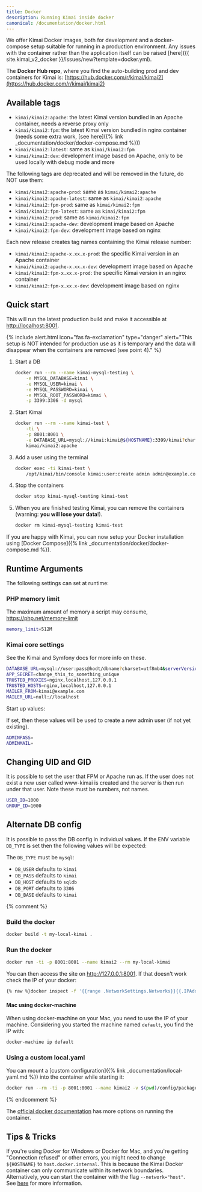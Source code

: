 ```yaml
---
title: Docker
description: Running Kimai inside docker
canonical: /documentation/docker.html
---
```


We offer Kimai Docker images, both for development and a docker-compose setup suitable for running in a production environment.
Any issues with the container rather than the application itself can be raised [here]({{ site.kimai_v2_docker }}/issues/new?template=docker.yml).

The **Docker Hub repo**, where you find the auto-building prod and dev containers for Kimai is: [https://hub.docker.com/r/kimai/kimai2](https://hub.docker.com/r/kimai/kimai2)

## Available tags

- `kimai/kimai2:apache`: the latest Kimai version bundled in an Apache container, needs a reverse proxy only
- `kimai/kimai2:fpm`: the latest Kimai version bundled in nginx container (needs some extra work, [see here]({% link _documentation/docker/docker-compose.md %})) 
- `kimai/kimai2:latest`: same as `kimai/kimai2:fpm`
- `kimai/kimai2:dev`: development image based on Apache, only to be used locally with debug mode and more 

The following tags are deprecated and will be removed in the future, do NOT use them:

- `kimai/kimai2:apache-prod`: same as `kimai/kimai2:apache` 
- `kimai/kimai2:apache-latest`: same as `kimai/kimai2:apache` 
- `kimai/kimai2:fpm-prod`: same as `kimai/kimai2:fpm`
- `kimai/kimai2:fpm-latest`: same as `kimai/kimai2:fpm` 
- `kimai/kimai2:prod`: same as `kimai/kimai2:fpm`
- `kimai/kimai2:apache-dev`: development image based on Apache 
- `kimai/kimai2:fpm-dev`: development image based on nginx

Each new release creates tag names containing the Kimai release number:

- `kimai/kimai2:apache-x.xx.x-prod`: the specific Kimai version in an Apache container 
- `kimai/kimai2:apache-x.xx.x-dev`: development image based on Apache
- `kimai/kimai2:fpm-x.xx.x-prod`: the specific Kimai version in an nginx container 
- `kimai/kimai2:fpm-x.xx.x-dev`: development image based on nginx 

## Quick start

This will run the latest production build and make it accessible at <http://localhost:8001>.

{% include alert.html icon="fas fa-exclamation" type="danger" alert="This setup is NOT intended for production use as it is temporary and the data will disappear when the containers are removed (see point 4)." %}

1. Start a DB

    ```bash
    docker run --rm --name kimai-mysql-testing \
        -e MYSQL_DATABASE=kimai \
        -e MYSQL_USER=kimai \
        -e MYSQL_PASSWORD=kimai \
        -e MYSQL_ROOT_PASSWORD=kimai \
        -p 3399:3306 -d mysql
    ```

2. Start Kimai

    ```bash
    docker run --rm --name kimai-test \
        -ti \
        -p 8001:8001 \
        -e DATABASE_URL=mysql://kimai:kimai@${HOSTNAME}:3399/kimai?charset=utf8mb4&serverVersion=8.3.0 \
        kimai/kimai2:apache
    ```

3. Add a user using the terminal

    ```bash
    docker exec -ti kimai-test \
        /opt/kimai/bin/console kimai:user:create admin admin@example.com ROLE_SUPER_ADMIN
    ```

4. Stop the containers

    ```bash
    docker stop kimai-mysql-testing kimai-test
    ```

5. When you are finished testing Kimai, you can remove the containers (warning: **you will lose your data**!).

    ```bash
    docker rm kimai-mysql-testing kimai-test
    ```

If you are happy with Kimai, you can now setup your Docker installation using [Docker Compose]({% link _documentation/docker/docker-compose.md %}).

## Runtime Arguments

The following settings can set at runtime:

### PHP memory limit

The maximum amount of memory a script may consume, <https://php.net/memory-limit>

```bash
memory_limit=512M
```

### Kimai core settings

See the Kimai and Symfony docs for more info on these.

```bash
DATABASE_URL=mysql://user:pass@hodt/dbname?charset=utf8mb4&serverVersion=8.3.0
APP_SECRET=change_this_to_something_unique
TRUSTED_PROXIES=nginx,localhost,127.0.0.1
TRUSTED_HOSTS=nginx,localhost,127.0.0.1
MAILER_FROM=kimai@example.com
MAILER_URL=null://localhost
```

Start up values:

If set, then these values will be used to create a new admin user (if not yet existing).

```bash
ADMINPASS=
ADMINMAIL=
```

## Changing UID and GID

It is possible to set the user that FPM or Apache run as. If the user does not exist a new user called www-kimai is created and the server is then run under that user. Note these must be numbers, not names.

```bash
USER_ID=1000
GROUP_ID=1000
```

## Alternate DB config

It is possible to pass the DB config in individual values. If the ENV variable ```DB_TYPE``` is set then the following values will be expected:

The ```DB_TYPE``` must be `mysql`:

* ```DB_USER``` defaults to ```kimai```
* ```DB_PASS``` defaults to ```kimai```
* ```DB_HOST``` defaults to ```sqldb```
* ```DB_PORT``` defaults to ```3306```
* ```DB_BASE``` defaults to ```kimai```



{% comment %} 

### Build the docker

```bash
docker build -t my-local-kimai .
```

### Run the docker

```bash
docker run -ti -p 8001:8001 --name kimai2 --rm my-local-kimai
```

You can then access the site on http://127.0.0.1:8001. If that doesn't work check the IP of your docker:

```bash
{% raw %}docker inspect -f '{{range .NetworkSettings.Networks}}{{.IPAddress}}{{end}}' kimai2{% endraw %}
```

#### Mac using docker-machine

When using docker-machine on your Mac, you need to use the IP of your machine.
Considering you started the machine named `default`, you find the IP with:

```bash
docker-machine ip default
```

### Using a custom local.yaml

You can mount a [custom configuration]({% link _documentation/local-yaml.md %}) into the container while starting it:
```bash
docker run --rm -ti -p 8001:8001 --name kimai2 -v $(pwd)/config/packages/local.yaml:/opt/kimai/config/packages/local.yaml kimai/kimai2:dev
```

{% endcomment %}

The [official docker documentation](https://docs.docker.com/) has more options on running the container.

## Tips & Tricks

If you're using Docker for Windows or Docker for Mac, and you're getting "Connection refused" or other errors, you might need to change `${HOSTNAME}` to `host.docker.internal`.
This is because the Kimai Docker container can only communicate within its network boundaries. Alternatively, you can start the container with the flag `--network="host"`.
See [here](https://stackoverflow.com/questions/24319662/from-inside-of-a-docker-container-how-do-i-connect-to-the-localhost-of-the-mach) for more information.
